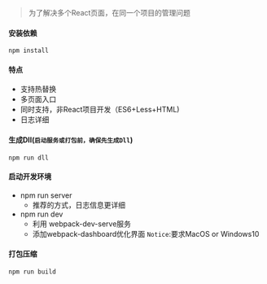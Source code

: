  >为了解决多个React页面，在同一个项目的管理问题

#### 安装依赖
```
npm install
```

#### 特点
* 支持热替换
* 多页面入口
* 同时支持，非React项目开发（ES6+Less+HTML)
* 日志详细

#### 生成Dll(`启动服务或打包前，确保先生成Dll`)
```
npm run dll
```

#### 启动开发环境
* npm run server
	* 推荐的方式，日志信息更详细
* npm run dev
	* 利用 webpack-dev-serve服务
	* 添加webpack-dashboard优化界面
	`Notice`:要求MacOS or Windows10

#### 打包压缩
```
npm run build
```
